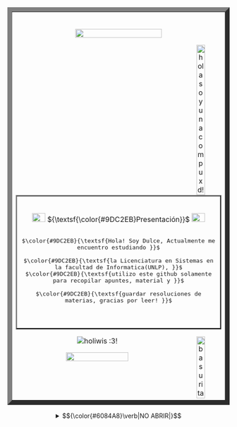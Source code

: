   <table border="10">
     <tr>
       <td>
         <br>

<div align="center">
   
 <img src="https://64.media.tumblr.com/c89f54a097bb348bcfeb86753e047d40/aa9daa5ef7db55e2-b7/s500x750/32e82b9a996d1b3acd68b87ae0854590320c70dd.pnj" width="65%" height="10%"></a>


  
<img src="https://64.media.tumblr.com/5e3c55f315084a19b81498521de71903/b2de84faa575c481-a2/s540x810/0702eb13b8b3a79a5d44c108d31a2d2b4462af1c.pnj" align="right" width="20%" alt="hola soy una compu xd!" title="omg una compu"></a>




  <table border="2">
     <tr>
       <td>
         <br>
          <div align="center">
      
<img src="https://64.media.tumblr.com/96087a877aff03a8917c36fd970282ef/b2de84faa575c481-22/s500x750/5e5a3602b7606c59639c0462d7b0a9bb8c50bcfc.pnj" width="30" height="10%"></a> ${\textsf{\color{#9DC2EB}Presentación}}$ <img src="https://64.media.tumblr.com/96087a877aff03a8917c36fd970282ef/b2de84faa575c481-22/s500x750/5e5a3602b7606c59639c0462d7b0a9bb8c50bcfc.pnj" width="30" height="10%"></a> 
<p align="center"><kbd><br>$\color{#9DC2EB}{\textsf{Hola! Soy Dulce, Actualmente me encuentro estudiando 
}}$<br><br> $\color{#9DC2EB}{\textsf{la Licenciatura en Sistemas en la facultad de Informatica(UNLP), 
 }}$<br> $\color{#9DC2EB}{\textsf{utilizo este github solamente para recopilar apuntes, material y 
}}$<br><br>$\color{#9DC2EB}{\textsf{guardar resoluciones de materias, gracias por leer! }}$<br>&nbsp;  </kbd></p>
 <br>
    </td>
  </tr>
  
</table>

<img src="https://64.media.tumblr.com/2b58aedb8b455f770d0b370d770b7bd9/b2de84faa575c481-09/s400x600/b64613d054960c5af17918f8d94c3e0d51536612.pnj" align="right" width="20%" alt="basurita" title="aaaa"></a>
            
  <p align="center"><img src="https://komarev.com/ghpvc/?username=dulicito&color=6084A8&style=for-the-badge&label=Vistas:" title="holiwis :3!"></p>


<img src="https://64.media.tumblr.com/c89f54a097bb348bcfeb86753e047d40/aa9daa5ef7db55e2-b7/s500x750/32e82b9a996d1b3acd68b87ae0854590320c70dd.pnj" width="55%" height="10%"></a>
       <br>
    </td>
  </tr>
</table>

   <div align="center">


<details>
              <summary> <td>$${\color{#6084A8}\verb|NO ABRIR|}$$</td></summary>

<img width="289" height="323" alt="image" src="https://i.pinimg.com/originals/86/0a/45/860a4575d87bebaa1b1a18490f3e96ef.gif" />

</details>
